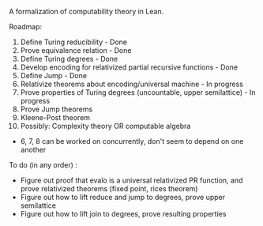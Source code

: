 A formalization of computability theory in Lean. 

Roadmap:
1. Define Turing reducibility - Done
2. Prove equivalence relation - Done
3. Define Turing degrees - Done
4. Develop encoding for relativized partial recursive functions - Done
5. Define Jump - Done
6. Relativize theorems about encoding/universal machine - In progress
7. Prove properties of Turing degrees (uncountable, upper semilattice) - In progress
8. Prove Jump theorems
9. Kleene-Post theorem
10. Possibly: Complexity theory OR computable algebra
- 6, 7, 8 can be worked on concurrently, don't seem to depend on one another

To do (in any order) : 
- Figure out proof that evalo is a universal relativized PR function, and prove relativized theorems (fixed point, rices theorem)
- Figure out how to lift reduce and jump to degrees, prove upper semilattice
- Figure out how to lift join to degrees, prove resulting properties